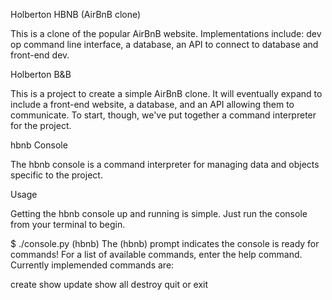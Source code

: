 Holberton HBNB (AirBnB clone)

This is a clone of the popular AirBnB website. Implementations include: dev op
command line interface, a database, an API to connect to database and front-end
dev.


Holberton B&B

This is a project to create a simple AirBnB clone. It will eventually expand to include a front-end website, a database, and an API allowing them to communicate. To start, though, we've put together a command interpreter for the project.

hbnb Console

The hbnb console is a command interpreter for managing data and objects specific to the project.

Usage

Getting the hbnb console up and running is simple. Just run the console from your terminal to begin.

$ ./console.py
(hbnb)
The (hbnb) prompt indicates the console is ready for commands! For a list of available commands, enter the help command. Currently implemended commands are:

create
show
update
show
all
destroy
quit or exit